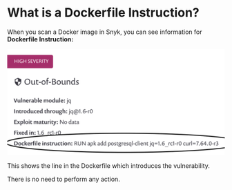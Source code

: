 # What is a Dockerfile Instruction?

When you scan a Docker image in Snyk, you can see information for **Dockerfile Instruction:**

![](../../.gitbook/assets/screen_shot_2020-03-17_at_3.15.27_pm.png)

This shows the line in the Dockerfile which introduces the vulnerability.

There is no need to perform any action.

